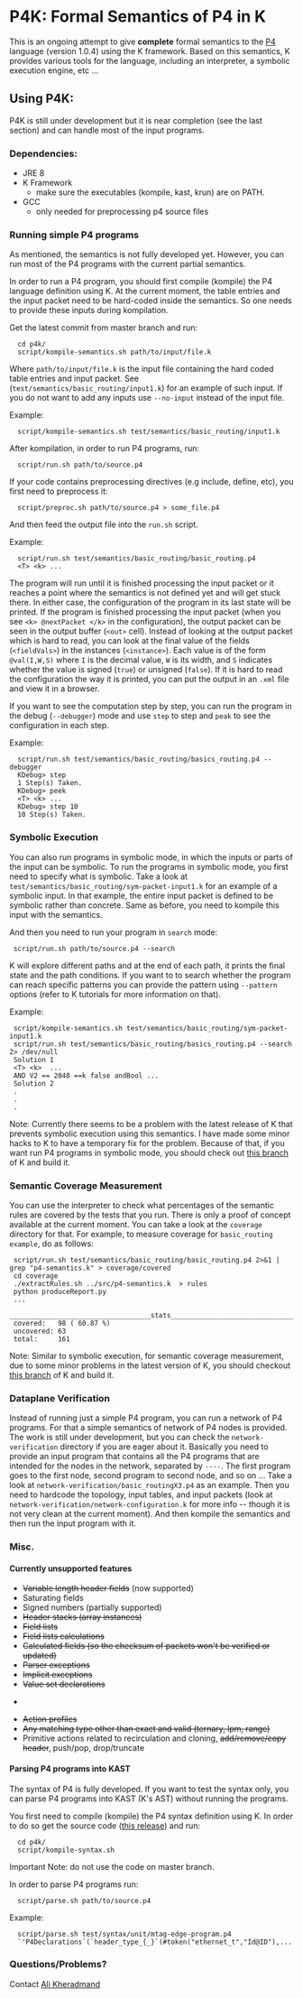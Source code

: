 # P4K: Formal Semantics of P4 in K

This is an ongoing attempt to give **complete** formal semantics to the [P4](http://p4.org/) language (version 1.0.4)  using the K framework.
Based on this semantics, K provides various tools for the language, including an interpreter, a symbolic execution engine, etc ... 

## Using P4K:

P4K is still under development but it is near completion (see the last section) and can handle most of the input programs. 

### Dependencies:
- JRE 8
- K Framework
  + make sure the executables (kompile, kast, krun) are on PATH.
- GCC
  + only needed for preprocessing p4 source files

### Running simple P4 programs

As mentioned, the semantics is not fully developed yet. 
However, you can run most of the P4 programs with the current partial semantics. 

In order to run a P4 program, you should first compile (kompile) the P4 language definition using K.
At the current moment, the table entries and the input packet need to be hard-coded inside the semantics.
So one needs to provide these inputs during kompilation. 

Get the latest commit from master branch and run:
```
  cd p4k/
  script/kompile-semantics.sh path/to/input/file.k
```

Where `path/to/input/file.k` is the input file containing the hard coded table entries and input packet.
See (`test/semantics/basic_routing/input1.k`) for an example of such input. 
If you do not want to add any inputs use `--no-input` instead of the input file.

Example:
```
  script/kompile-semantics.sh test/semantics/basic_routing/input1.k
```

After kompilation, in order to run P4 programs, run:

```
  script/run.sh path/to/source.p4
```

If your code contains preprocessing directives (e.g include, define, etc), you first need to preprocess it:
```
  script/preproc.sh path/to/source.p4 > some_file.p4
```

And then feed the output file into the `run.sh` script.

Example:

```
  script/run.sh test/semantics/basic_routing/basic_routing.p4
  <T> <k> ... 
```


The program will run until it is finished processing the input packet or it reaches a point where the semantics is not defined yet and will get stuck there.
In either case, the configuration of the program in its last state will be printed.
If the program is finished processing the input packet (when you see `<k> @nextPacket </k>` in the configuration), the output packet can be seen in the output buffer (`<out>` cell).
Instead of looking at the output packet which is hard to read, you can look at the final value of the fields (`<fieldVals>`) in the instances (`<instance>`).
Each value is of the form `@val(I,W,S)` where `I` is the decimal value, `W` is its width, and `S` indicates whether the value is signed (`true`) or unsigned (`false`).
If it is hard to read the configuration the way it is printed, you can put the output in an `.xml` file and view it in a browser.
 
If you want to see the computation step by step, you can run the program in the debug (`--debugger`) mode and use `step` to step and `peak` to see the configuration in each step.

Example:

```
  script/run.sh test/semantics/basic_routing/basics_routing.p4 --debugger
  KDebug> step
  1 Step(s) Taken.
  KDebug> peek
  <T> <k> ...
  KDebug> step 10
  10 Step(s) Taken.
```


### Symbolic Execution 

You can also run programs in symbolic mode, in which the inputs or parts of the input can be symbolic. To run the programs in symbolic mode, you first need to specify what is symbolic. Take a look 
at `test/semantics/basic_routing/sym-packet-input1.k` for an example of a symbolic input. In that example, the entire input packet is defined to be symbolic rather than concrete. 
Same as before, you need to kompile this input with the semantics.

And then you need to run your program in `search` mode:

```
 script/run.sh path/to/source.p4 --search
```

K will explore different paths and at the end of each path, it prints the final state and the path conditions.
If you want to to search whether the program can reach specific patterns you can provide the pattern using `--pattern` options (refer to K tutorials for more information on that).

Example:

```
 script/kompile-semantics.sh test/semantics/basic_routing/sym-packet-input1.k
 script/run.sh test/semantics/basic_routing/basics_routing.p4 --search 2> /dev/null
 Solution 1
 <T> <k>  ...
 AND V2 == 2048 ==k false andBool ...
 Solution 2
 .
 .
 .
```


Note: Currently there seems to be a problem with the latest release of K that prevents symbolic execution using this semantics.
I have made some minor hacks to K to have a temporary fix for the problem.
Because of that, if you want run P4 programs in symbolic mode, you should check out [this branch](https://github.com/kframework/k/tree/p4k-hacks) of K and build it.  


### Semantic Coverage Measurement

You can use the interpreter to check what percentages of the semantic rules are covered by the tests that you run. There is only a proof of concept available at the current moment.
You can take a look at the `coverage` directory for that. For example, to measure coverage for `basic_routing example`, do as follows:

```
 script/run.sh test/semantics/basic_routing/basic_routing.p4 2>&1 | grep "p4-semantics.k" > coverage/covered
 cd coverage
 ./extractRules.sh ../src/p4-semantics.k  > rules
 python produceReport.py
 ...
 ___________________________________stats___________________________________
 covered:	98 ( 60.87 %)
 uncovered:	63
 total:		161
```

Note: Similar to symbolic execution, for semantic coverage measurement, due to some minor problems in the latest version of K, you should checkout [this branch](https://github.com/kframework/k/tree/p4k-hacks) of K and build it.  


### Dataplane Verification

Instead of running just a simple P4 program, you can run a network of P4 programs. For that a simple semantics of network of P4 nodes is provided. 
The work is still under development, but you can check the `network-verification` directory if you are eager about it. 
Basically you need to provide an input program that contains all the P4 programs that are intended for the nodes in the network, separated by `----`. 
The first program goes to the first node, second program to second node, and so on ...
Take a look at `network-verification/basic_routingX3.p4` as an example. 
Then you need to hardcode the topology, input tables, and input packets (look at `network-verification/network-configuration.k` for more info -- though it is not very clean at the current moment).
And then kompile the semantics and then run the input program with it. 


### Misc. 

#### Currently unsupported features

- ~~Variable length header fields~~ (now supported)
- Saturating fields 
- Signed numbers (partially supported)
- ~~Header stacks (array instances)~~
- ~~Field lists~~
- ~~Field lists calculations~~ 
- ~~Calculated fields (so the checksum of packets won't be verified or updated)~~
- ~~Parser exceptions~~
- ~~Implicit exceptions~~
- ~~Value set declarations~~
- ~~~Counters, meters, and registers~~
- ~~Action profiles~~
- ~~Any matching type other than exact and valid (ternary, lpm, range)~~
- Primitive actions related to recirculation and cloning, ~~add/remove/copy header~~, push/pop, drop/truncate

#### Parsing P4 programs into KAST 

The syntax of P4 is fully developed. 
If you want to test the syntax only, you can parse P4 programs into KAST (K's AST) without running the programs.
 
You first need to compile (kompile) the P4 syntax definition using K. 
In order to do so get the source code ([this release](https://github.com/kframework/p4-semantics/releases/tag/parser)) and run:
```
  cd p4k/
  script/kompile-syntax.sh
```
Important Note: do not use the code on master branch. 

In order to parse P4 programs run:

```
  script/parse.sh path/to/source.p4
```


Example:

```
  script/parse.sh test/syntax/unit/mtag-edge-program.p4
  `'P4Declarations`(`header_type_{_}`(#token("ethernet_t","Id@ID"),...
```

### Questions/Problems?

Contact [Ali Kheradmand](kheradm2@illinois.edu) 